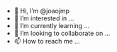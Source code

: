 - 👋 Hi, I’m @joaojmp
- 👀 I’m interested in ...
- 🌱 I’m currently learning ...
- 💞️ I’m looking to collaborate on ...
- 📫 How to reach me ...

<!---
joaojmp/joaojmp is a ✨ special ✨ repository because its `README.md` (this file) appears on your GitHub profile.
You can click the Preview link to take a look at your changes.
--->
